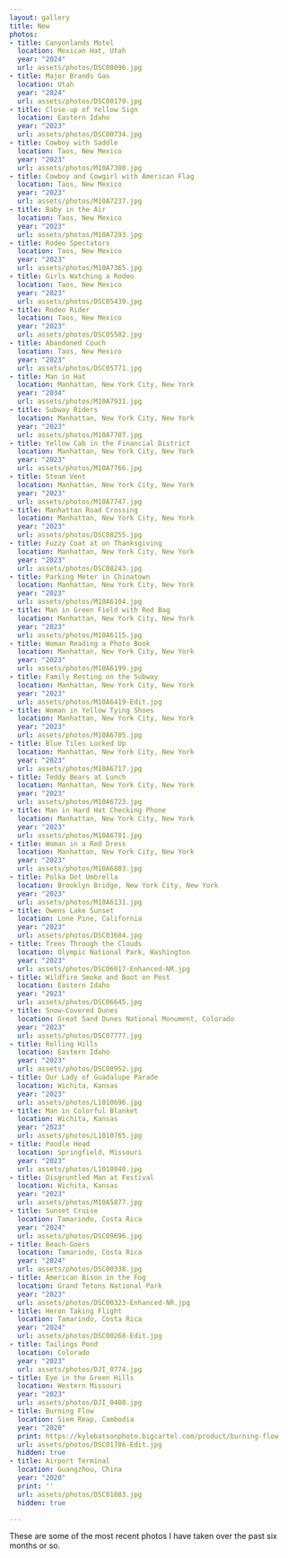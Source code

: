 ```yaml
---
layout: gallery
title: New
photos:
- title: Canyonlands Motel
  location: Mexican Hat, Utah
  year: "2024"
  url: assets/photos/DSC00096.jpg
- title: Major Brands Gas
  location: Utah
  year: "2024"
  url: assets/photos/DSC00179.jpg
- title: Close-up of Yellow Sign
  location: Eastern Idaho
  year: "2023"
  url: assets/photos/DSC00734.jpg
- title: Cowboy with Saddle
  location: Taos, New Mexico
  year: "2023"
  url: assets/photos/M10A7300.jpg
- title: Cowboy and Cowgirl with American Flag
  location: Taos, New Mexico
  year: "2023"
  url: assets/photos/M10A7237.jpg
- title: Baby in the Air
  location: Taos, New Mexico
  year: "2023"
  url: assets/photos/M10A7293.jpg
- title: Rodeo Spectators
  location: Taos, New Mexico
  year: "2023"
  url: assets/photos/M10A7365.jpg
- title: Girls Watching a Rodeo
  location: Taos, New Mexico
  year: "2023"
  url: assets/photos/DSC05439.jpg
- title: Rodeo Rider
  location: Taos, New Mexico
  year: "2023"
  url: assets/photos/DSC05502.jpg
- title: Abandoned Couch
  location: Taos, New Mexico
  year: "2023"
  url: assets/photos/DSC05771.jpg
- title: Man in Hat
  location: Manhattan, New York City, New York
  year: "2034"
  url: assets/photos/M10A7931.jpg
- title: Subway Riders
  location: Manhattan, New York City, New York
  year: "2023"
  url: assets/photos/M10A7707.jpg
- title: Yellow Cab in the Financial District
  location: Manhattan, New York City, New York
  year: "2023"
  url: assets/photos/M10A7766.jpg
- title: Steam Vent
  location: Manhattan, New York City, New York
  year: "2023"
  url: assets/photos/M10A7747.jpg
- title: Manhattan Road Crossing
  location: Manhattan, New York City, New York
  year: "2023"
  url: assets/photos/DSC08255.jpg
- title: Fuzzy Coat at on Thanksgiving
  location: Manhattan, New York City, New York
  year: "2023"
  url: assets/photos/DSC08243.jpg
- title: Parking Meter in Chinatown
  location: Manhattan, New York City, New York
  year: "2023"
  url: assets/photos/M10A6104.jpg
- title: Man in Green Field with Red Bag
  location: Manhattan, New York City, New York
  year: "2023"
  url: assets/photos/M10A6115.jpg
- title: Woman Reading a Photo Book
  location: Manhattan, New York City, New York
  year: "2023"
  url: assets/photos/M10A6199.jpg
- title: Family Resting on the Subway
  location: Manhattan, New York City, New York
  year: "2023"
  url: assets/photos/M10A6419-Edit.jpg
- title: Woman in Yellow Tying Shoes
  location: Manhattan, New York City, New York
  year: "2023"
  url: assets/photos/M10A6705.jpg
- title: Blue Tiles Locked Up
  location: Manhattan, New York City, New York
  year: "2023"
  url: assets/photos/M10A6717.jpg
- title: Teddy Bears at Lunch
  location: Manhattan, New York City, New York
  year: "2023"
  url: assets/photos/M10A6723.jpg
- title: Man in Hard Hat Checking Phone
  location: Manhattan, New York City, New York
  year: "2023"
  url: assets/photos/M10A6781.jpg
- title: Woman in a Red Dress
  location: Manhattan, New York City, New York
  year: "2023"
  url: assets/photos/M10A6803.jpg
- title: Polka Dot Umbrella
  location: Brooklyn Bridge, New York City, New York
  year: "2023"
  url: assets/photos/M10A6131.jpg
- title: Owens Lake Sunset
  location: Lone Pine, California
  year: "2023"
  url: assets/photos/DSC03684.jpg
- title: Trees Through the Clouds
  location: Olympic National Park, Washington
  year: "2023"
  url: assets/photos/DSC06017-Enhanced-NR.jpg
- title: Wildfire Smoke and Boot on Post
  location: Eastern Idaho
  year: "2023"
  url: assets/photos/DSC06645.jpg
- title: Snow-Covered Dunes
  location: Great Sand Dunes National Monument, Colorado
  year: "2023"
  url: assets/photos/DSC07777.jpg
- title: Rolling Hills
  location: Eastern Idaho
  year: "2023"
  url: assets/photos/DSC08952.jpg
- title: Our Lady of Guadalupe Parade
  location: Wichita, Kansas
  year: "2023"
  url: assets/photos/L1010696.jpg
- title: Man in Colorful Blanket
  location: Wichita, Kansas
  year: "2023"
  url: assets/photos/L1010765.jpg
- title: Poodle Head
  location: Springfield, Missouri
  year: "2023"
  url: assets/photos/L1010840.jpg
- title: Disgruntled Man at Festival
  location: Wichita, Kansas
  year: "2023"
  url: assets/photos/M10A5877.jpg
- title: Sunset Cruise
  location: Tamarindo, Costa Rica
  year: "2024"
  url: assets/photos/DSC09696.jpg
- title: Beach-Goers
  location: Tamarindo, Costa Rica
  year: "2024"
  url: assets/photos/DSC00338.jpg
- title: American Bison in the Fog
  location: Grand Tetons National Park
  year: "2023"
  url: assets/photos/DSC00323-Enhanced-NR.jpg
- title: Heron Taking Flight
  location: Tamarindo, Costa Rica
  year: "2024"
  url: assets/photos/DSC00268-Edit.jpg
- title: Tailings Pond
  location: Colorado
  year: "2023"
  url: assets/photos/DJI_0774.jpg
- title: Eye in the Green Hills
  location: Western Missouri
  year: "2023"
  url: assets/photos/DJI_0488.jpg
- title: Burning Flow
  location: Siem Reap, Cambodia
  year: "2020"
  print: https://kylebatsonphoto.bigcartel.com/product/burning-flow
  url: assets/photos/DSC01786-Edit.jpg
  hidden: true
- title: Airport Terminal
  location: Guangzhou, China
  year: "2020"
  print: ''
  url: assets/photos/DSC01883.jpg
  hidden: true

---
```

<p>These are some of the most recent photos I have taken over the past six months or so.</p>
